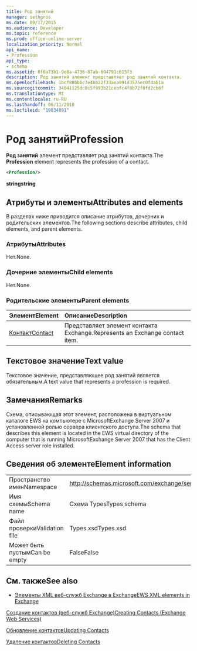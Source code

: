 ```yaml
---
title: Род занятий
manager: sethgros
ms.date: 09/17/2015
ms.audience: Developer
ms.topic: reference
ms.prod: office-online-server
localization_priority: Normal
api_name:
- Profession
api_type:
- schema
ms.assetid: 0f6a73b1-9e8a-4736-87ab-604791c615f3
description: Род занятий элемент представляет род занятий контакта.
ms.openlocfilehash: 1bcf80bbbc7e4bb22f33aea991d3575ec0f4ab1a
ms.sourcegitcommit: 34041125dc8c5f993b21cebfc4f8b72f0fd2cb6f
ms.translationtype: MT
ms.contentlocale: ru-RU
ms.lasthandoff: 06/11/2018
ms.locfileid: "19834891"
---
```

# <a name="profession"></a><span data-ttu-id="62ccc-103">Род занятий</span><span class="sxs-lookup"><span data-stu-id="62ccc-103">Profession</span></span>

<span data-ttu-id="62ccc-104">**Род занятий** элемент представляет род занятий контакта.</span><span class="sxs-lookup"><span data-stu-id="62ccc-104">The **Profession** element represents the profession of a contact.</span></span> 
  
```xml
<Profession/>
```

 <span data-ttu-id="62ccc-105">**string**</span><span class="sxs-lookup"><span data-stu-id="62ccc-105">**string**</span></span>
## <a name="attributes-and-elements"></a><span data-ttu-id="62ccc-106">Атрибуты и элементы</span><span class="sxs-lookup"><span data-stu-id="62ccc-106">Attributes and elements</span></span>

<span data-ttu-id="62ccc-107">В разделах ниже приводится описание атрибутов, дочерних и родительских элементов.</span><span class="sxs-lookup"><span data-stu-id="62ccc-107">The following sections describe attributes, child elements, and parent elements.</span></span>
  
### <a name="attributes"></a><span data-ttu-id="62ccc-108">Атрибуты</span><span class="sxs-lookup"><span data-stu-id="62ccc-108">Attributes</span></span>

<span data-ttu-id="62ccc-109">Нет.</span><span class="sxs-lookup"><span data-stu-id="62ccc-109">None.</span></span>
  
### <a name="child-elements"></a><span data-ttu-id="62ccc-110">Дочерние элементы</span><span class="sxs-lookup"><span data-stu-id="62ccc-110">Child elements</span></span>

<span data-ttu-id="62ccc-111">Нет.</span><span class="sxs-lookup"><span data-stu-id="62ccc-111">None.</span></span>
  
### <a name="parent-elements"></a><span data-ttu-id="62ccc-112">Родительские элементы</span><span class="sxs-lookup"><span data-stu-id="62ccc-112">Parent elements</span></span>

|<span data-ttu-id="62ccc-113">**Элемент**</span><span class="sxs-lookup"><span data-stu-id="62ccc-113">**Element**</span></span>|<span data-ttu-id="62ccc-114">**Описание**</span><span class="sxs-lookup"><span data-stu-id="62ccc-114">**Description**</span></span>|
|:-----|:-----|
|[<span data-ttu-id="62ccc-115">Контакт</span><span class="sxs-lookup"><span data-stu-id="62ccc-115">Contact</span></span>](contact.md) <br/> |<span data-ttu-id="62ccc-116">Представляет элемент контакта Exchange.</span><span class="sxs-lookup"><span data-stu-id="62ccc-116">Represents an Exchange contact item.</span></span>  <br/> |
   
## <a name="text-value"></a><span data-ttu-id="62ccc-117">Текстовое значение</span><span class="sxs-lookup"><span data-stu-id="62ccc-117">Text value</span></span>

<span data-ttu-id="62ccc-118">Текстовое значение, представляющее род занятий является обязательным.</span><span class="sxs-lookup"><span data-stu-id="62ccc-118">A text value that represents a profession is required.</span></span>
  
## <a name="remarks"></a><span data-ttu-id="62ccc-119">Замечания</span><span class="sxs-lookup"><span data-stu-id="62ccc-119">Remarks</span></span>

<span data-ttu-id="62ccc-120">Схема, описывающая этот элемент, расположена в виртуальном каталоге EWS на компьютере с MicrosoftExchange Server 2007 и установленной ролью сервера клиентского доступа.</span><span class="sxs-lookup"><span data-stu-id="62ccc-120">The schema that describes this element is located in the EWS virtual directory of the computer that is running MicrosoftExchange Server 2007 that has the Client Access server role installed.</span></span>
  
## <a name="element-information"></a><span data-ttu-id="62ccc-121">Сведения об элементе</span><span class="sxs-lookup"><span data-stu-id="62ccc-121">Element information</span></span>

|||
|:-----|:-----|
|<span data-ttu-id="62ccc-122">Пространство имен</span><span class="sxs-lookup"><span data-stu-id="62ccc-122">Namespace</span></span>  <br/> |http://schemas.microsoft.com/exchange/services/2006/types  <br/> |
|<span data-ttu-id="62ccc-123">Имя схемы</span><span class="sxs-lookup"><span data-stu-id="62ccc-123">Schema name</span></span>  <br/> |<span data-ttu-id="62ccc-124">Схема Types</span><span class="sxs-lookup"><span data-stu-id="62ccc-124">Types schema</span></span>  <br/> |
|<span data-ttu-id="62ccc-125">Файл проверки</span><span class="sxs-lookup"><span data-stu-id="62ccc-125">Validation file</span></span>  <br/> |<span data-ttu-id="62ccc-126">Types.xsd</span><span class="sxs-lookup"><span data-stu-id="62ccc-126">Types.xsd</span></span>  <br/> |
|<span data-ttu-id="62ccc-127">Может быть пустым</span><span class="sxs-lookup"><span data-stu-id="62ccc-127">Can be empty</span></span>  <br/> |<span data-ttu-id="62ccc-128">False</span><span class="sxs-lookup"><span data-stu-id="62ccc-128">False</span></span>  <br/> |
   
## <a name="see-also"></a><span data-ttu-id="62ccc-129">См. также</span><span class="sxs-lookup"><span data-stu-id="62ccc-129">See also</span></span>



- [<span data-ttu-id="62ccc-130">Элементы XML веб-служб Exchange в Exchange</span><span class="sxs-lookup"><span data-stu-id="62ccc-130">EWS XML elements in Exchange</span></span>](ews-xml-elements-in-exchange.md)


[<span data-ttu-id="62ccc-131">Создание контактов (веб-служб Exchange)</span><span class="sxs-lookup"><span data-stu-id="62ccc-131">Creating Contacts (Exchange Web Services)</span></span>](http://msdn.microsoft.com/library/4845917e-70d1-481c-bbd7-011ec6571789%28Office.15%29.aspx)
  
[<span data-ttu-id="62ccc-132">Обновление контактов</span><span class="sxs-lookup"><span data-stu-id="62ccc-132">Updating Contacts</span></span>](http://msdn.microsoft.com/library/9a865953-b94a-4229-b632-2dee433314be%28Office.15%29.aspx)
  
[<span data-ttu-id="62ccc-133">Удаление контактов</span><span class="sxs-lookup"><span data-stu-id="62ccc-133">Deleting Contacts</span></span>](http://msdn.microsoft.com/library/fcc3dc84-cd3e-455e-a1a7-ae6921c9b588%28Office.15%29.aspx)

